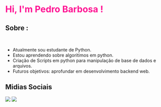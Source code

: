 <h1 style="color:#FF1493">Hi, I'm Pedro Barbosa !</h1>

## Sobre :
<br>


-  Atualmente sou estudante de Python.
-  Estou aprendendo sobre algoritimos em python. 
-  Criação de Scripts em python para manipulação de base de dados e arquivos.
-  Futuros objetivos: aprofundar em desenvolvimento backend web.



## Midias Sociais

[<img src="https://img.shields.io/badge/linkedin-%230077B5.svg?&style=for-the-badge&logo=linkedin&logoColor=white">](https://www.linkedin.com/in/pedro-barbosa-6bb200165/)
[<img src="https://img.shields.io/badge/instagram-%23E4405F.svg?&style=for-the-badge&logo=instagram&logoColor=white">](https://www.instagram.com/pedro_hsbarbosa/)<br>

